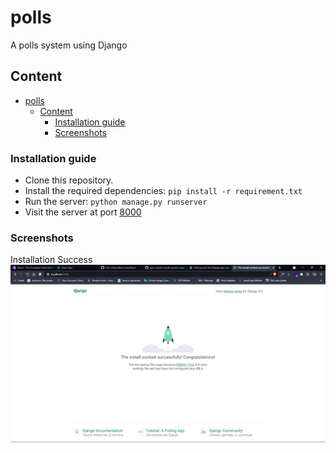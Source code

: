 # polls

A polls system using Django

## Content

- [polls](#polls)
  - [Content](#content)
    - [Installation guide](#installation-guide)
    - [Screenshots](#screenshots)

### Installation guide

- Clone this repository.
- Install the required dependencies: `pip install -r requirement.txt`
- Run the server: `python manage.py runserver`
- Visit the server at port [8000](http://localhost:800)

### Screenshots

Installation Success
![installation_success](./ss/install_success.png)